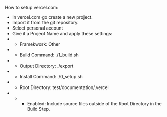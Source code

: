 How to setup vercel.com:

* In vercel.com go create a new project.
* Import it from the git repository.
* Select personal account
* Give it a Project Name and apply these settings:
* * Framekwork: Other
* * Build Command: ./1_build.sh
* * Output Directory: ./export
* * Install Command: ./0_setup.sh
* * Root Directory: test/documentation/.vercel
* * * Enabled: Include source files outside of the Root Directory in the Build Step.
